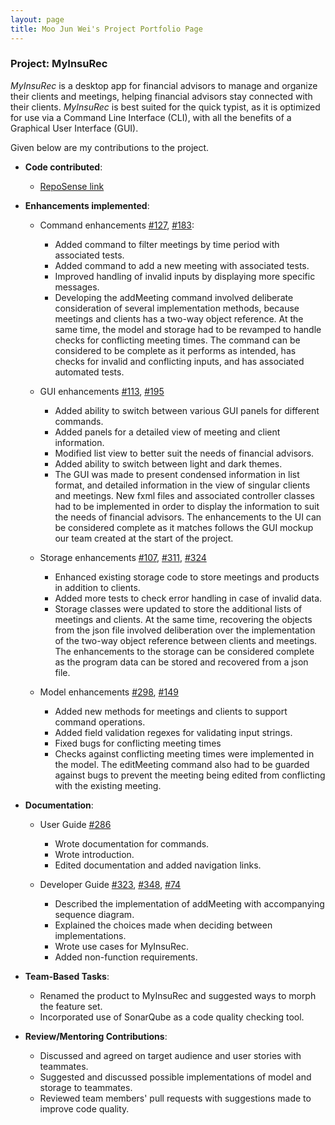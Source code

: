 ```yaml
---
layout: page
title: Moo Jun Wei's Project Portfolio Page
---
```


### Project: MyInsuRec

*MyInsuRec* is a desktop app for financial advisors to manage and organize their clients and meetings, helping
financial advisors stay connected with their clients. *MyInsuRec* is best suited for the quick typist, as it is
optimized for use via a Command Line Interface (CLI), with all the benefits of a Graphical User Interface (GUI).

Given below are my contributions to the project.

* **Code contributed**:
  * [RepoSense link](https://nus-cs2103-ay2223s1.github.io/tp-dashboard/?search=w16-4&sort=groupTitle&sortWithin=title&timeframe=commit&mergegroup=&groupSelect=groupByRepos&breakdown=true&checkedFileTypes=docs~functional-code~test-code~other&since=2022-09-16&tabOpen=true&zFR=false&tabType=authorship&tabAuthor=junweimoo&tabRepo=AY2223S1-CS2103T-W16-4%2Ftp%5Bmaster%5D&authorshipIsMergeGroup=false&authorshipFileTypes=docs~functional-code~test-code~other&authorshipIsBinaryFileTypeChecked=false&authorshipIsIgnoredFilesChecked=false)

* **Enhancements implemented**:
  * Command enhancements [#127](https://github.com/AY2223S1-CS2103T-W16-4/tp/pull/127), [#183](https://github.com/AY2223S1-CS2103T-W16-4/tp/pull/183): 
    * Added command to filter meetings by time period with associated tests.
    * Added command to add a new meeting with associated tests.
    * Improved handling of invalid inputs by displaying more specific messages.
    * Developing the addMeeting command involved deliberate consideration of several implementation methods, because meetings and clients has a two-way object reference. At the same time, the model and storage had to be revamped to handle checks for conflicting meeting times. The command can be considered to be complete as it performs as intended, has checks for invalid and conflicting inputs, and has associated automated tests.

  * GUI enhancements [#113](https://github.com/AY2223S1-CS2103T-W16-4/tp/pull/113), [#195](https://github.com/AY2223S1-CS2103T-W16-4/tp/pull/195)
    * Added ability to switch between various GUI panels for different commands.
    * Added panels for a detailed view of meeting and client information.
    * Modified list view to better suit the needs of financial advisors.
    * Added ability to switch between light and dark themes.
    * The GUI was made to present condensed information in list format, and detailed information in the view of singular clients and meetings. New fxml files and associated controller classes had to be implemented in order to display the information to suit the needs of financial advisors. The enhancements to the UI can be considered complete as it matches follows the GUI mockup our team created at the start of the project.

  * Storage enhancements [#107](https://github.com/AY2223S1-CS2103T-W16-4/tp/pull/107), [#311](https://github.com/AY2223S1-CS2103T-W16-4/tp/pull/311), [#324](https://github.com/AY2223S1-CS2103T-W16-4/tp/pull/324)
    * Enhanced existing storage code to store meetings and products in addition to clients.
    * Added more tests to check error handling in case of invalid data.
    * Storage classes were updated to store the additional lists of meetings and clients. At the same time, recovering the objects from the json file involved deliberation over the implementation of the two-way object reference between clients and meetings. The enhancements to the storage can be considered complete as the program data can be stored and recovered from a json file.

  * Model enhancements [#298](https://github.com/AY2223S1-CS2103T-W16-4/tp/pull/298), [#149](https://github.com/AY2223S1-CS2103T-W16-4/tp/pull/149)
    * Added new methods for meetings and clients to support command operations.
    * Added field validation regexes for validating input strings.
    * Fixed bugs for conflicting meeting times
    * Checks against conflicting meeting times were implemented in the model. The editMeeting command also had to be guarded against bugs to prevent the meeting being edited from conflicting with the existing meeting. 

* **Documentation**:
  * User Guide [#286](https://github.com/AY2223S1-CS2103T-W16-4/tp/pull/286)
    * Wrote documentation for commands.
    * Wrote introduction.
    * Edited documentation and added navigation links.

  * Developer Guide [#323](https://github.com/AY2223S1-CS2103T-W16-4/tp/pull/323), [#348](https://github.com/AY2223S1-CS2103T-W16-4/tp/pull/348), [#74](https://github.com/AY2223S1-CS2103T-W16-4/tp/pull/74)
    * Described the implementation of addMeeting with accompanying sequence diagram.
    * Explained the choices made when deciding between implementations.
    * Wrote use cases for MyInsuRec.
    * Added non-function requirements.

* **Team-Based Tasks**:
  * Renamed the product to MyInsuRec and suggested ways to morph the feature set.
  * Incorporated use of SonarQube as a code quality checking tool.

* **Review/Mentoring Contributions**:
  * Discussed and agreed on target audience and user stories with teammates.
  * Suggested and discussed possible implementations of model and storage to teammates.
  * Reviewed team members' pull requests with suggestions made to improve code quality.
